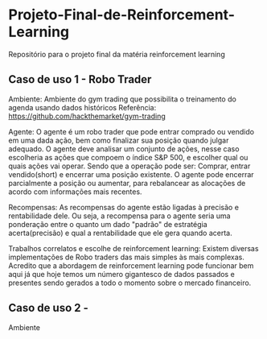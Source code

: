 # Projeto-Final-de-Reinforcement-Learning
Repositório para o projeto final da matéria reinforcement learning


## Caso de uso 1 - Robo Trader

Ambiente: Ambiente do gym trading que possibilita o treinamento do agenda usando dados históricos
Referência: https://github.com/hackthemarket/gym-trading

Agente: O agente é um robo trader que pode entrar comprado ou vendido em uma dada ação, bem como finalizar sua posição quando julgar adequado. O agente deve analisar um conjunto de ações, nesse caso escolheria as ações que compoem o índice S&P 500, e escolher qual ou quais ações vai operar. Sendo que a operação pode ser: Comprar, entrar vendido(short) e encerrar uma posição existente. O agente pode encerrar parcialmente a posição ou aumentar, para rebalancear as alocações de acordo com informações mais recentes.

Recompensas: As recompensas do agente estão ligadas à precisão e rentabilidade dele. Ou seja, a recompensa para o agente seria uma ponderação entre o quanto um dado "padrão" de estratégia acerta(precisão) e qual a rentabilidade que ele gera quando acerta. 

Trabalhos correlatos e escolhe de reinforcement learning: Existem diversas implementações de Robo traders das mais simples às mais complexas. Acredito que a abordagem de reinforcement learning pode funcionar bem aqui já que hoje temos um número gigantesco de dados passados e presentes sendo gerados a todo o momento sobre o mercado financeiro. 

## Caso de uso 2 - 

Ambiente
